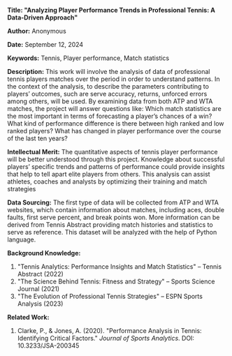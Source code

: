 ﻿**Title:
"Analyzing Player Performance Trends in Professional Tennis: A Data-Driven Approach"**

**Author:**
Anonymous

**Date:**
September 12, 2024

**Keywords:**
Tennis, Player performance, Match statistics

**Description:**
This work will involve the analysis of data of professional tennis players matches over the period in order to understand patterns. In the context of the analysis, to describe the parameters contributing to players’ outcomes, such are serve accuracy, returns, unforced errors among others, will be used. By examining data from both ATP and WTA matches, the project will answer questions like: Which match statistics are the most important in terms of forecasting a player’s chances of a win? What kind of performance difference is there between high ranked and low ranked players? What has changed in player performance over the course of the last ten years?

**Intellectual Merit:**
The quantitative aspects of tennis player performance will be better understood through this project. Knowledge about successful players’ specific trends and patterns of performance could provide insights that help to tell apart elite players from others. This analysis can assist athletes, coaches and analysts by optimizing their training and match strategies

**Data Sourcing:**
The first type of data will be collected from ATP and WTA websites, which contain information about matches, including aces, double faults, first serve percent, and break points won. More information can be derived from Tennis Abstract providing match histories and statistics to serve as reference. This dataset will be analyzed with the help of Python language.

**Background Knowledge:**

1. "Tennis Analytics: Performance Insights and Match Statistics" – Tennis Abstract (2022)
1. "The Science Behind Tennis: Fitness and Strategy" – Sports Science Journal (2021)
1. "The Evolution of Professional Tennis Strategies" – ESPN Sports Analysis (2023)

**Related Work:**

1. Clarke, P., & Jones, A. (2020). "Performance Analysis in Tennis: Identifying Critical Factors." *Journal of Sports Analytics*. DOI: 10.3233/JSA-200345
